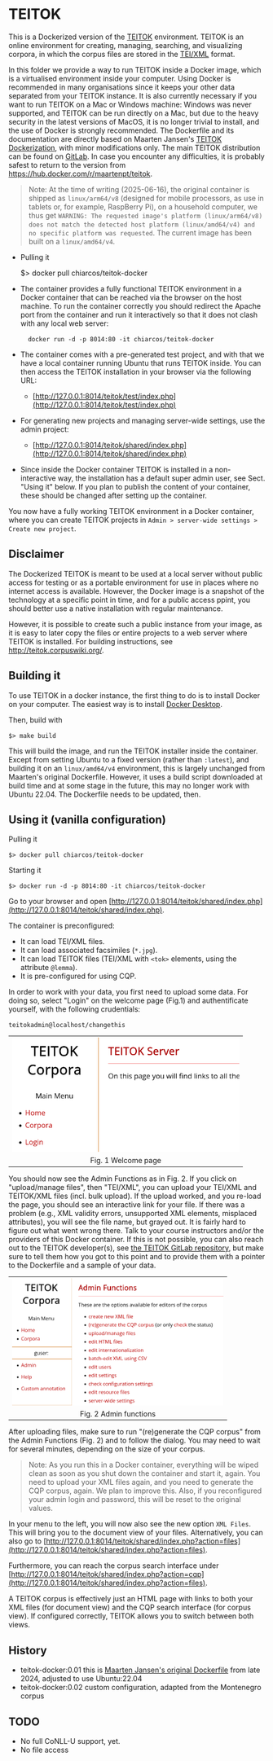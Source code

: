 # TEITOK

This is a Dockerized version of the [TEITOK](http://www.teitok.org/) environment. TEITOK is an online environment for creating, managing, searching, and visualizing corpora, in which the corpus files are stored in the [TEI/XML](https://tei-c.org/) format.  

In this folder we provide a way to run TEITOK inside a Docker image, which is a virtualised
environment inside your computer. Using Docker is recommended in many organisations since it keeps 
your other data separated from your TEITOK instance. It is also currently necessary if you
want to run TEITOK on a Mac or Windows machine: Windows was never supported, and 
TEITOK can be run directly on a Mac, but due to the heavy security in the latest
versions of MacOS, it is no longer trivial to install, and the use of Docker is strongly 
recommended. The Dockerfile and its documentation are directly based on Maarten Jansen's [TEITOK Dockerization](https://hub.docker.com/r/maartenpt/teitok), with minor modifications only. The main TEITOK distribution can be found on [GitLab](https://gitlab.com/maartenes/TEITOK/). In case you encounter any difficulties, it is probably safest to return to the version from https://hub.docker.com/r/maartenpt/teitok.

> Note: At the time of writing (2025-06-16), the original container is shipped as `linux/arm64/v8` (designed for mobile processors, as use in tablets or, for example, RaspBerry Pi), on a household computer, we thus get `WARNING: The requested image's platform (linux/arm64/v8) does not match the detected host platform (linux/amd64/v4) and no specific platform was requested`. The current image has been built on a `linux/amd64/v4`.

- Pulling it

	$> docker pull chiarcos/teitok-docker

- The container provides a fully functional TEITOK environment in a Docker container that can be reached via the browser on the host machine. To run the container correctly you should redirect the Apache port from the container and run it interactively so that it
does not clash with any local web server:

		docker run -d -p 8014:80 -it chiarcos/teitok-docker

- The container comes with a pre-generated test project, and with that we have a local container running Ubuntu that runs TEITOK inside. You can then access the TEITOK installation in your browser via the following URL:

	- [http://127.0.0.1:8014/teitok/test/index.php](http://127.0.0.1:8014/teitok/test/index.php)

- For generating new projects and managing server-wide settings, use the admin project:

	- [http://127.0.0.1:8014/teitok/shared/index.php](http://127.0.0.1:8014/teitok/shared/index.php)

- Since inside the Docker container TEITOK is installed in a non-interactive way, the installation has a default super admin user, see Sect. "Using it" below. If you plan to publish the content of your container, these should be changed after setting up the container.

You now have a fully working TEITOK environment in a Docker container, where you can create TEITOK projects in `Admin > server-wide settings > Create new project`.

## Disclaimer

The Dockerized TEITOK is meant to be used at a local server without public access for testing or as a portable environment for use in places where no internet access is available. However, the Docker image is a snapshot of the technology at a specific point in time, and for a public access ppint, you should better use a native installation with regular maintenance.

However, it is possible to create such a public instance from your image, as it is easy to later copy the files or entire projects to a web server where TEITOK is installed. For building instructions, see http://teitok.corpuswiki.org/.

## Building it

To use TEITOK in a docker instance, the first thing to do is to install Docker on your computer. The easiest way is to install [Docker Desktop](https://docs.docker.com/desktop/). 

Then, build with

	$> make build

This will build the image, and run the TEITOK installer inside the container. Except from setting Ubuntu to a fixed version (rather than `:latest`), and building it on an `linux/amd64/v4` environment, this is largely unchanged from Maarten's original Dockerfile. However, it uses a build script downloaded at build time and at some stage in the future, this may no longer work with Ubuntu 22.04. The Dockerfile needs to be updated, then.

## Using it (vanilla configuration)

Pulling it

	$> docker pull chiarcos/teitok-docker

Starting it

	$> docker run -d -p 8014:80 -it chiarcos/teitok-docker

Go to your browser and open [http://127.0.0.1:8014/teitok/shared/index.php](http://127.0.0.1:8014/teitok/shared/index.php).

The container is preconfigured:
- It can load TEI/XML files.
- It can load associated facsimiles (`*.jpg`). 
- It can load TEITOK files (TEI/XML with `<tok>` elements, using the attribute `@lemma`).
- It is pre-configured for using CQP.

In order to work with your data, you first need to upload some data. For doing so, select "Login" on the welcome page (Fig.1) and authentificate yourself, with the following crudentials:

	teitokadmin@localhost/changethis

<table style="text-align: center;">
	<tr>
		<td>
			<img src="img/login-page.png" height="225"/>
		</td>
	</tr>
	<tr><td>Fig. 1 Welcome page</td>
	</tr>
</table>

You should now see the Admin Functions as in Fig. 2. If you click on "upload/manage files", then "TEI/XML", you can upload your TEI/XML and TEITOK/XML files (incl. bulk upload). If the upload worked, and you re-load the page, you should see an interactive link for your file. If there was a problem (e.g., XML validity errors, unsupported XML elements, misplaced attributes), you will see the file name, but grayed out. It is fairly hard to figure out what went wrong there. Talk to your course instructors and/or the providers of this Docker container. If this is not possible, you can also reach out to the TEITOK developer(s), see [the TEITOK GitLab repository](https://gitlab.com/maartenes/TEITOK/), but make sure to tell them how you got to this point and to provide them with a pointer to the Dockerfile and a sample of your data.

<table style="text-align: center;">
	<tr>
		<td>
			<img src="img/admin-functions.png" height="250"/>
		</td>
	</tr>
	<tr><td>Fig. 2 Admin functions</td>
	</tr>
</table>

After uploading files, make sure to run "(re)generate the CQP corpus" from the Admin Functions (Fig. 2) and to follow the dialog. You may need to wait for several minutes, depending on the size of your corpus. 

> Note: As you run this in a Docker container, everything will be wiped clean as soon as you shut down the container and start it, again. You need to upload your XML files again, and you need to generate the CQP corpus, again. We plan to improve this. Also, if you reconfigured your admin login and password, this will be reset to the original values.

In your menu to the left, you will now also see the new option `XML Files`. This will bring you to the document view of your files. Alternatively, you can also go to [http://127.0.0.1:8014/teitok/shared/index.php?action=files](http://127.0.0.1:8014/teitok/shared/index.php?action=files).

Furthermore, you can reach the corpus search interface under [http://127.0.0.1:8014/teitok/shared/index.php?action=cqp](http://127.0.0.1:8014/teitok/shared/index.php?action=files).

A TEITOK corpus is effectively just an HTML page with links to both your XML files (for document view) and the CQP search interface (for corpus view). If configured correctly, TEITOK allows you to switch between both views.

## History

- teitok-docker:0.01 this is [Maarten Jansen's original Dockerfile](https://hub.docker.com/r/maartenpt/teitok) from late 2024, adjusted to use Ubuntu:22.04
- teitok-docker:0.02 custom configuration, adapted from the Montenegro corpus

## TODO

- No full CoNLL-U support, yet.
- No file access